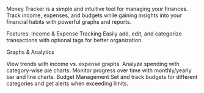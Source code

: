 
Money Tracker is a simple and intuitive tool for managing your finances. Track income, expenses, and budgets while gaining insights into your financial habits with powerful graphs and reports.

Features:
Income & Expense Tracking
Easily add, edit, and categorize transactions with optional tags for better organization.

Graphs & Analytics

View trends with income vs. expense graphs.
Analyze spending with category-wise pie charts.
Monitor progress over time with monthly/yearly bar and line charts.
Budget Management
Set and track budgets for different categories and get alerts when exceeding limits.


